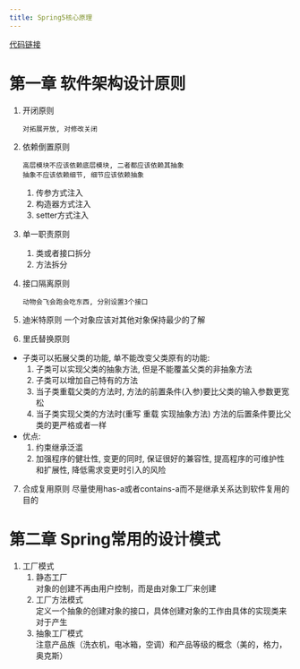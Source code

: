 ```yaml
---
title: Spring5核心原理
---
```

[代码链接](https://github.com/hmq201211/Spring5CorePrinciple)

# 第一章 软件架构设计原则
1. 开闭原则
               
       对拓展开放, 对修改关闭
2. 依赖倒置原则

       高层模块不应该依赖底层模块, 二者都应该依赖其抽象
       抽象不应该依赖细节, 细节应该依赖抽象
    1. 传参方式注入
    2. 构造器方式注入
    3. setter方式注入
3. 单一职责原则
    1. 类或者接口拆分
    2. 方法拆分
4. 接口隔离原则

       动物会飞会跑会吃东西, 分别设置3个接口
5. 迪米特原则 
一个对象应该对其他对象保持最少的了解
6. 里氏替换原则
+ 子类可以拓展父类的功能, 单不能改变父类原有的功能:
    1. 子类可以实现父类的抽象方法, 但是不能覆盖父类的非抽象方法
    2. 子类可以增加自己特有的方法
    3. 当子类重载父类的方法时, 方法的前置条件(入参)要比父类的输入参数更宽松
    4. 当子类实现父类的方法时(重写 重载 实现抽象方法) 方法的后置条件要比父类的更严格或者一样
+ 优点:
    1. 约束继承泛滥
    2. 加强程序的健壮性, 变更的同时, 保证很好的兼容性, 提高程序的可维护性和扩展性, 降低需求变更时引入的风险
7. 合成复用原则
尽量使用has-a或者contains-a而不是继承关系达到软件复用的目的
# 第二章 Spring常用的设计模式
1. 工厂模式
    1. 静态工厂   
    对象的创建不再由用户控制，而是由对象工厂来创建
    2. 工厂方法模式  
    定义一个抽象的创建对象的接口，具体创建对象的工作由具体的实现类来对于产生
    3. 抽象工厂模式  
    注意产品族（洗衣机，电冰箱，空调）和产品等级的概念（美的，格力，奥克斯）
    
